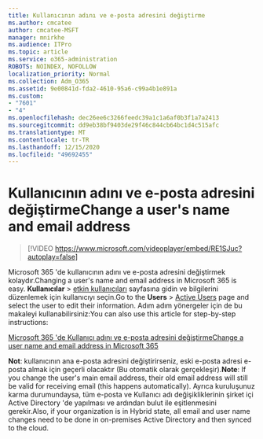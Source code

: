 ```yaml
---
title: Kullanıcının adını ve e-posta adresini değiştirme
ms.author: cmcatee
author: cmcatee-MSFT
manager: mnirkhe
ms.audience: ITPro
ms.topic: article
ms.service: o365-administration
ROBOTS: NOINDEX, NOFOLLOW
localization_priority: Normal
ms.collection: Adm_O365
ms.assetid: 9e00841d-fda2-4610-95a6-c99a4b1e891a
ms.custom:
- "7601"
- "4"
ms.openlocfilehash: dec26ee6c3266feedc39a1c1a6af0b3f1a7a2413
ms.sourcegitcommit: dd9eb38bf9403de29f46c844cb64bc1d4c515afc
ms.translationtype: MT
ms.contentlocale: tr-TR
ms.lasthandoff: 12/15/2020
ms.locfileid: "49692455"
---
```

# <a name="change-a-users-name-and-email-address"></a><span data-ttu-id="2edce-102">Kullanıcının adını ve e-posta adresini değiştirme</span><span class="sxs-lookup"><span data-stu-id="2edce-102">Change a user's name and email address</span></span>

> [!VIDEO https://www.microsoft.com/videoplayer/embed/RE1SJuc?autoplay=false]

<span data-ttu-id="2edce-103">Microsoft 365 'de kullanıcının adını ve e-posta adresini değiştirmek kolaydır.</span><span class="sxs-lookup"><span data-stu-id="2edce-103">Changing a user's name and email address in Microsoft 365 is easy.</span></span> <span data-ttu-id="2edce-104">**Kullanıcılar** \> [etkin kullanıcıları](https://go.microsoft.com/fwlink/p/?linkid=834822) sayfasına gidin ve bilgilerini düzenlemek için kullanıcıyı seçin.</span><span class="sxs-lookup"><span data-stu-id="2edce-104">Go to the **Users** \> [Active Users](https://go.microsoft.com/fwlink/p/?linkid=834822) page and select the user to edit their information.</span></span> <span data-ttu-id="2edce-105">Adım adım yönergeler için de bu makaleyi kullanabilirsiniz:</span><span class="sxs-lookup"><span data-stu-id="2edce-105">You can also use this article for step-by-step instructions:</span></span>
  
[<span data-ttu-id="2edce-106">Microsoft 365 'de Kullanıcı adını ve e-posta adresini değiştirme</span><span class="sxs-lookup"><span data-stu-id="2edce-106">Change a user name and email address in Microsoft 365</span></span>](https://docs.microsoft.com/microsoft-365/admin/add-users/change-a-user-name-and-email-address)
  
 <span data-ttu-id="2edce-107">**Not**: kullanıcının ana e-posta adresini değiştirirseniz, eski e-posta adresi e-posta almak için geçerli olacaktır (Bu otomatik olarak gerçekleşir).</span><span class="sxs-lookup"><span data-stu-id="2edce-107">**Note**: If you change the user's main email address, their old email address will still be valid for receiving email (this happens automatically).</span></span> <span data-ttu-id="2edce-108">Ayrıca kuruluşunuz karma durumundaysa, tüm e-posta ve Kullanıcı adı değişikliklerinin şirket içi Active Directory 'de yapılması ve ardından bulut ile eşitlenmesini gerekir.</span><span class="sxs-lookup"><span data-stu-id="2edce-108">Also, if your organization is in Hybrid state, all email and user name changes need to be done in on-premises Active Directory and then synced to the cloud.</span></span>